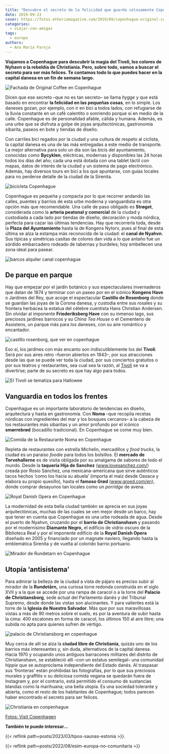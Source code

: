 ```yaml
---
title: "Descubre el secreto de la felicidad que guarda celosamente Copenhague"
date: 2019-09-23
cover: https://fotos.etheriamagazine.com/2019/09/copenhague-original-coffee.jpg
categories: 
  - viajar-con-amigas
tags: 
  - europa
authors: 
  - Ana María Pareja
---
```


**Viajamos a Copenhague para descubrir la magia del Tivoli, los colores de Nyhavn o la 
rebeldía de Christiania. Pero, sobre todo, vamos a buscar el secreto para ser más 
felices. Te contamos todo lo que puedes hacer en la capital danesa en un fin de semana 
largo.** 

![Fachada de Original Coffee en Copenhague](https://fotos.etheriamagazine.com/2019/09/copenhague-original-coffee.jpg "Original Coffee.")

Dicen que ese secreto –que no es tan secreto– se llama _hygge_ y que está basado en 
encontrar **la felicidad en las pequeñas cosas**, en lo simple. Los daneses gozan, por 
ejemplo, con ir en bici a todos lados, con refugiarse de la lluvia constante en un café 
calentito o sonriendo porque sí en medio de la calle. Copenhague es de personalidad 
afable, cálida y humana. Además, es una urbe que se disfruta a golpe de joyas 
arquitectónicas, gastronomía sibarita, paseos en bote y tiendas de diseño. 

Con carriles bici regados por la ciudad y una cultura de respeto al ciclista, la capital 
danesa es una de las más entregadas a este medio de transporte. La mejor alternativa 
para solo un día son las bicis del ayuntamiento, conocidas como **Bycyklen**, 
eléctricas, modernas y disponibles las 24 horas todos los días del año; cada una está 
dotada con una tablet táctil con mapas, datos de interés de la ciudad y un sistema de 
pago electrónico. Además, hay diversos tours en bici a los que apuntarse, con guías 
locales para no perderse detalle de la ciudad de la Sirenita. 

![bicicleta Copenhague](https://fotos.etheriamagazine.com/2019/09/3-dias-copenhague-en-bici.jpg "La bicicleta es imprescindible en Copenhague.")

Copenhague es pequeña y compacta por lo que recorrer andando las calles, puentes y 
barrios de esta urbe moderna y vanguardista es otra opción más que recomendable. Una 
calle de paso obligado es **Strøget**, considerada como la **arteria peatonal y 
comercial** de la ciudad y custodiada a cada lado por tiendas de diseño, decoración y 
moda nórdica, perfecta para cazar las últimas tendencias. Hay que recorrerla toda, desde 
la **Plaza del Ayuntamiento** hasta la de Kongens Nytorv, pues al final de esta última 
se alza la estampa más reconocida de la ciudad: el **canal de Nyahvn**. Sus típicas y 
simétricas casitas de colores dan vida a lo que antaño fue un sórdido embarcadero 
rodeado de tabernas y burdeles; hoy embellecen una zona ideal para pasear. 

![barcos alquiler canal copenhague](https://fotos.etheriamagazine.com/2019/09/alquilar-barco-copenhague-GoBoat4.jpg "Barcos de alquiler para recorrer el canal.")

## De parque en parque

Hay que empezar por el jardín botánico y sus espectaculares invernaderos que datan de 
1874 y terminar con un paseo por en el icónico **Kongens Have** o Jardines del Rey, que 
acoge el espectacular **Castillo de Rosenborg** donde se guardan las joyas de la Corona 
danesa, y custodia entre sus rosales y su frontera herbácea la estatua del célebre 
cuentista Hans Christian Andersen. Sin olvidar al imponente **Friederiksberg Have** con 
su inmenso lago, sus preciosos jardines barrocos y su _China Tea House_ o el Cementerio 
de Assistens, un parque más para los daneses, con su aire romántico y encantador. 

![castillo rosenborg, que ver en copenhague](https://fotos.etheriamagazine.com/2019/09/copenhague-castillo-Rosenborg.jpg "Castillo de Rosenborg. © Martin Heiberg")

Eso sí, los jardines con más encanto son indiscutiblemente los del **Tivoli**. Será por 
sus aires retro –fueron abiertos en 1843–, por sus atracciones desde las que se puede 
ver toda la ciudad, por sus conciertos gratuitos o por sus teatros y restaurantes, sea 
cual sea la razón, al 
[Tivoli](https://www.tivoligardens.com/en?_ga=2.40356514.1404149184.1568137116-1028718693.1568137116) 
se va a divertirse; parte de su secreto es que hay algo para todos. 

![El Tivoli se tematiza para Hallowee](https://fotos.etheriamagazine.com/2019/09/tivoli-copenhague-halloween.jpg "El Tivoli se tematiza para Halloween y en otras ocasiones especiales del año.")

## Vanguardia en todos los frentes

Copenhague es un importante laboratorio de tendencias en diseño, arquitectura y hasta en 
gastronomía. Con **Noma** –que recopila recetas nórdicas con ingredientes del mar y los 
bosques cercanos– a la cabeza de los restaurantes más sibaritas y un amor profundo por 
el icónico **smørrebrød** (bocadillo tradicional). En Copenhague se come muy bien. 

![Comida de la Restaurante Noma en Copenhague](https://fotos.etheriamagazine.com/2019/09/restaurante-noma-Copenhagen.jpg "Restaurante Noma.")

Repleta de restaurantes con estrella Michelin, mercadillos y _food trucks_, la ciudad es 
un paraíso _foodie_ para todos los bolsillos. El **mercado de Torvehallerne** es de 
visita obligada por su amalgama de sabores de todo el mundo. Desde la **taquería Hija de 
Sanchez** (www.lovesanchez.com/) creada por Rosio Sánchez, una mexicana-americana que 
sirve auténticos tacos hechos ‘como los hacía su abuela’ (importa el maíz desde Oaxaca y 
elabora su propio quesillo), hasta el **famoso Grød** (www.groed.com/en), donde comprar 
desayunos tan locales como un _porridge_ de avena. 

![Royal Danish Opera en Copenhague](https://fotos.etheriamagazine.com/2019/09/copenague-royal-opera.jpg "Royal Danish Opera. © Jens Markus Lindhe")

La modernidad de esta bella ciudad también se aprecia en sus joyas arquitectónicas, 
muchas de las cuales se ven mejor desde un barco, hay que tener en cuenta que Copenhague 
es una urbe rodeada de agua. Desde el puerto de Nyahvn, cruzando por el **barrio de 
Christianshavn** y pasando por el modernísimo **Diamante Negro,** el edificio de vidrio 
oscuro de la Biblioteca Real y por el imponente edificio de la **Royal Danish Opera** 
diseñado en 2005 y financiado por un magnate naviero, llegando hasta la emblemática 
Sirenita y de vuelta al colorido barrio portuario. 

![Mirador de Rundetarn en Copenhague](https://fotos.etheriamagazine.com/2019/09/mirador-Rundetarn.jpg "Mirador de Rundetårn.")

## Utopía ‘antisistema’

Para admirar la belleza de la ciudad a vista de pájaro es preciso subir al mirador de la 
**Rundetårn,** una curiosa torre redonda construida en el siglo XVII y a la que se 
accede por una rampa de caracol o a la torre del **Palacio de Christiansborg**, sede 
actual del Parlamento danés y del Tribunal Supremo, desde donde las vistas son 
alucinantes. Y para valientes está la torre de la **Iglesia de Nuestro Salvador**. Más 
que por sus maravillosas vistas a más de 90 metros sobre el suelo, es por la aventura de 
subir hasta la cima: 400 escalones en forma de caracol, los últimos 150 al aire libre; 
una subida no apta para quienes sufren de vértigo. 

![palacio de Christiansborg en copenhague](https://fotos.etheriamagazine.com/2019/09/copenague-palacio-Christiansborg.jpg "Palacio de Christiansborg.")

Muy cerca de allí se alza la **ciudad libre de Christiania**, quizás uno de los barrios 
más interesantes y, sin duda, alternativos de la capital danesa. Hacia 1970 y ocupando 
unos antiguos barracones militares del distrito de Christianshavn, se estableció allí 
–con un estatus semilegal– una comunidad _hippie_ que se autoproclama independiente del 
Estado danés. Al traspasar sus ‘fronteras’ están prohibidas las fotografías, por lo que 
sus preciosos murales y graffitis o su deliciosa comida vegana se quedarán fuera de 
Instagram y, por el contrario, está permitido el consumo de sustancias blandas como la 
marihuana; una bella utopía. Es una sociedad tolerante y abierta, como el resto de los 
habitantes de Copenhague; todos parecen haber encontrado el secreto para ser felices. 

![Christiania en conpenhague](https://fotos.etheriamagazine.com/2019/09/comunidad-hippie-Christiania.jpg "Christiania. © Peter Holliday")

[Fotos: Visit Copenhagen](http://www.visitcopenhagen.com/) 

**También te puede interesar...** 

{{< reflink path=posts/2023/03/tipos-saunas-estonia >}}. 

{{< reflink path=posts/2022/08/esim-europa-no-comunitaria >}}
